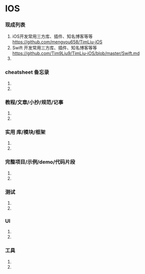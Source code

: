 # IOS 
### 现成列表
1. iOS开发常用三方库、插件、知名博客等等
https://github.com/mengyou658/TimLiu-iOS
1. Swift 开发常用三方库、插件、知名博客等等
https://github.com/Tim9Liu9/TimLiu-iOS/blob/master/Swift.md
1. 
### cheatsheet 备忘录
1. 
1. 
### 教程/文章/小抄/规范/记事
1. 
1. 
### 实用 库/模块/框架
1. 
1. 
### 完整项目/示例/demo/代码片段
1. 
1. 
### 测试
1. 
1. 
### UI
1. 
1. 
### 工具
1. 
1. 
